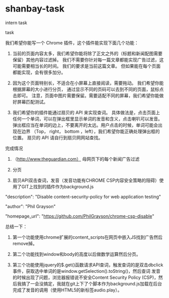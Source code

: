 # shanbay-task
intern task

task 

我们希望你能写一个 Chrome 插件，这个插件能实现下面几个功能：

1. 当前的页面内容太多，我们希望你能将除了正文之外的（标题和新闻配图需要保留）其他内容过滤掉。 我们不需要你针对每一篇文章都能实现广告过滤，这可能需要相当长的时间。 我们的要求是当前这篇文章。 但如果能在每个页面都能实现，会有很多加分。

2. 因为这个页面特别长，不适合在小屏幕上直接阅读，需要拖动。 我们希望你能根据屏幕的大小进行分页， 通过显示不同的页码可以去到不同的页面，鼠标点击即可。 注意，页面中图片需要保留。需要适配不同的屏幕，我们希望你能做好屏幕匹配测试。

3. 我们希望你的插件能通过扇贝的 API 来实现查词。 具体做法是，点击页面上任何一个单词，可以在弹出框里显示单词的发音和含义，点击喇叭可以发音。 弹出框应当在单词的边上，不要离开的太远。用户点击的时候，单词可能会出现在边界 （Top， right， bottom ，left），我们希望你能正确处理弹出框的位置。 扇贝的 API 请自行到扇贝网网站查找。 

完成情况

1. （http://www.theguardian.com） 母网页下的每个新闻广告过滤

2. 分页

3. 扇贝API双击查词，发音（发音功能有CHROME CSP内容安全策略的阻碍）使用了GIT上找到的插件作为background.js

  "description": "Disable content-security-policy for web application testing"
  
  "author": "Phil Grayson"
  
  "homepage_url": "https://github.com/PhilGrayson/chrome-csp-disable"

总结一下：

1. 第一个功能使用chrome扩展的content_scripts在网页中嵌入JS找到广告然后remove掉。

2. 第二个功能找到window和body的高度以后做数学运算然后分页。

3. 第三个功能使用jquery的$.get()函数请求API查词，触发查词的是双击dbclick事件，获取选中单词的是window.getSelection().toString()，然后查词
 发音的时候出现了问题，浏览器报错说不安全Content Security Policy (CSP)，然后我搞了一会没搞定，我就在git上下了个脚本作为background.js加载在后台 
 完成了发音的调用（使用HTML5的新标签audio.play）。

